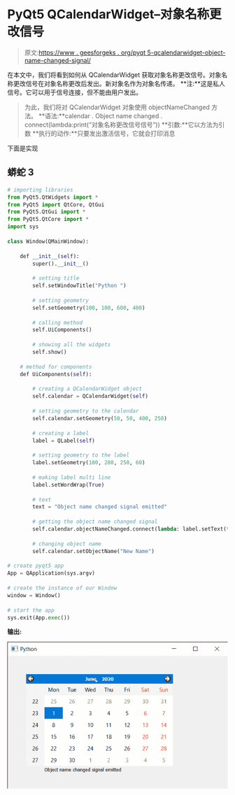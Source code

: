 # PyQt5 QCalendarWidget–对象名称更改信号

> 原文:[https://www . geesforgeks . org/pyqt 5-qcalendarwidget-object-name-changed-signal/](https://www.geeksforgeeks.org/pyqt5-qcalendarwidget-object-name-changed-signal/)

在本文中，我们将看到如何从 QCalendarWidget 获取对象名称更改信号。对象名称更改信号在对象名称更改后发出。新对象名作为对象名传递。
**注:**这是私人信号。它可以用于信号连接，但不能由用户发出。

> 为此，我们将对 QCalendarWidget 对象使用 objectNameChanged 方法。
> **语法:**calendar . Object name changed . connect(lambda:print(“对象名称更改信号信号”))
> **引数:**它以方法为引数
> **执行的动作:**只要发出激活信号，它就会打印消息

下面是实现

## 蟒蛇 3

```py
# importing libraries
from PyQt5.QtWidgets import *
from PyQt5 import QtCore, QtGui
from PyQt5.QtGui import *
from PyQt5.QtCore import *
import sys

class Window(QMainWindow):

    def __init__(self):
        super().__init__()

        # setting title
        self.setWindowTitle("Python ")

        # setting geometry
        self.setGeometry(100, 100, 600, 400)

        # calling method
        self.UiComponents()

        # showing all the widgets
        self.show()

    # method for components
    def UiComponents(self):

        # creating a QCalendarWidget object
        self.calendar = QCalendarWidget(self)

        # setting geometry to the calendar
        self.calendar.setGeometry(50, 50, 400, 250)

        # creating a label
        label = QLabel(self)

        # setting geometry to the label
        label.setGeometry(100, 280, 250, 60)

        # making label multi line
        label.setWordWrap(True)

        # text
        text = "Object name changed signal emitted"

        # getting the object name changed signal
        self.calendar.objectNameChanged.connect(lambda: label.setText(text))

        # changing object name
        self.calendar.setObjectName("New Name")

# create pyqt5 app
App = QApplication(sys.argv)

# create the instance of our Window
window = Window()

# start the app
sys.exit(App.exec())
```

**输出:**

![](img/c9373be6437ea391cbf5f6d7be0b7330.png)